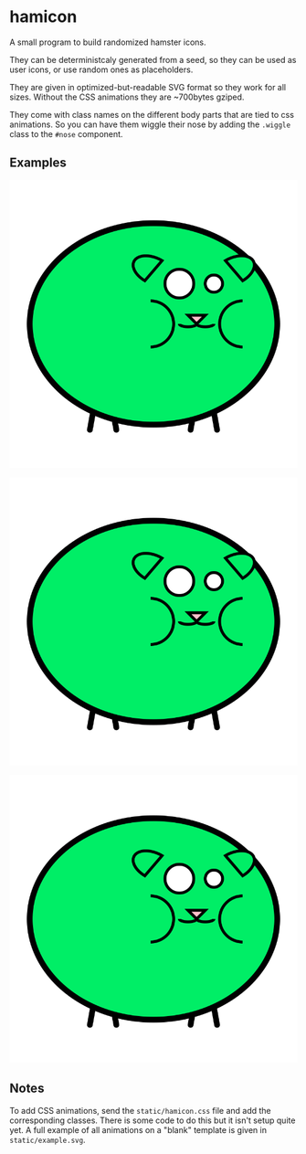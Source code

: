 # hamicon

A small program to build randomized hamster icons.

They can be deterministcaly generated from a seed, so they can be used as user icons, or use random
ones as placeholders.

They are given in optimized-but-readable SVG format so they work for all sizes.
Without the CSS animations they are ~700bytes gziped.

They come with class names on the different body parts that are tied to css animations.
So you can have them wiggle their nose by adding the `.wiggle` class to the `#nose` component.

## Examples

![example 1](examples/example1.svg)

![example 2](examples/example2.svg)

![example 3](examples/example3.svg)

## Notes

To add CSS animations, send the `static/hamicon.css` file and add the corresponding classes.
There is some code to do this but it isn't setup quite yet.
A full example of all animations on a "blank" template is given in `static/example.svg`.
